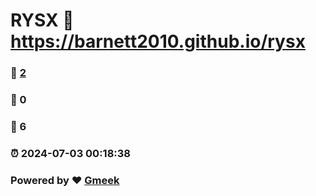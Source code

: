 # RYSX :link: https://barnett2010.github.io/rysx 
### :page_facing_up: [2](https://barnett2010.github.io/rysx/tag.html) 
### :speech_balloon: 0 
### :hibiscus: 6 
### :alarm_clock: 2024-07-03 00:18:38 
### Powered by :heart: [Gmeek](https://github.com/Meekdai/Gmeek)
